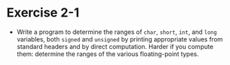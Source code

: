 # Exercise 2-1

- Write a program to determine the ranges of `char`, `short`, `int`, and `long` variables, both `signed` and `unsigned` by printing
appropriate values from standard headers and by direct computation. Harder if you compute them:
determine the ranges of the various floating-point types.

